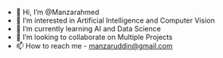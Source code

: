 - 👋 Hi, I’m @Manzarahmed
- 👀 I’m interested in Artificial Intelligence and Computer Vision
- 🌱 I’m currently learning AI and Data Science
- 💞️ I’m looking to collaborate on Multiple Projects
- 📫 How to reach me - manzaruddin@gmail.com

<!---
Manzarahmed/Manzarahmed is a ✨ special ✨ repository because its `README.md` (this file) appears on your GitHub profile.
You can click the Preview link to take a look at your changes.
--->
